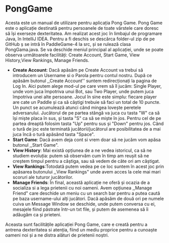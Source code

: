 # PongGame

Acesta este un manual de utilizare pentru aplicația Pong Game.  Pong Game este o aplicație destinată pentru persoanele de toate vârstele care doresc să își exerseze dexteritatea. Am realizat acest joc în limbajul de programare Java, în IntelliJ IDEA. Pentru a fi deschis se descărca folder-ul zip de pe GitHub ș se intră în PaddleGame-4 la src, și se rulează clasa PongGama.java. Se va deschide meniul principal al aplicației, unde se poate observa următoarele facilități: Create Account, Start Game, View History,View Rankings, Manage Friends. 
- **Create Account**: Dacă apăsăm pe Create Account va trebui să introducem un Username si o Parola pentru contul nostru. După ce apăsăm butonul ,,Create Account'' suntem redirecționați la pagina de Log In. Aici putem alege mod-ul pe care vrem să îl jucăm: Single Player, unde vom juca împotriva unui Bot, sau Two Player, unde putem juca împotriva unei alte persoane. Jocul în sine este simplu: fiecare player are cate un Paddle și ca să câștigi trebuie să faci un total de 10 puncte. Un punct se acumulează atunci când mingea lovește peretele adversarului. Jucătorul de pe partea stângă va juca cu tasta "W" ca să își miște placa în sus, și tasta "S" ca să se miște în jos. Pentru cel de pe partea dreaptă folosim tasta "Up" pentru sus și "Down" pentru jos. Când o tură de joc este terminată jucătorii/jucătorul are posibilitatea de a mai juca încă o tură apăsând tasta "Space".
- **Start Game**: Dacă avem deja cont si vrem doar să ne jucăm vom apăsa butonul ,,Start Game".
- **View History**: Mai există opțiunea de a ne vedea istoricul, ca să ne studiem evoluția: putem să observăm cum în timp am reușit să ne creștem timpul pentru a câștiga, sau să vedem de câte ori am câștigat.
- **View Rankings**:Totodată putem vedea pe ce loc suntem în acest joc prin apăsarea butonului ,,View Rankings" unde avem acces la cele mai mari scoruri ale tuturor jucătorilor.
- **Manage Friends**: În final, această aplicație ne oferă și ocazia de a socializa si a lega prietenii cu noi oameni. Avem opțiunea ,,Manage Friend" care deschide un meniu cu un search bar pentru a putea caută pe baza username-ului alți jucători. Dacă apăsăm de două ori pe numele cuiva un Message Window se deschide, unde putem conversa cu ei, mesajele fiind păstrate într-un txt file, și putem de asemenea să îi adăugăm ca și prieteni.

Aceasta sunt facilitățile aplicației Pong Game, care e creată pentru a antrena dexteritatea si atenția, fiind un mediu proprice pentru a cunoaște oameni noi și a ne distra alături de prietenii noștri.
